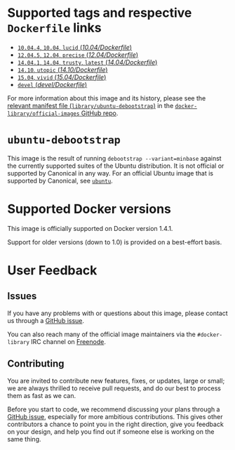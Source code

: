 # Supported tags and respective `Dockerfile` links

- [`10.04.4`, `10.04`, `lucid` (*10.04/Dockerfile*)](https://github.com/tianon/docker-brew-ubuntu-debootstrap/blob/9b0801aebe6b0d8ba1a9de1ef8e8401989ee74b4/10.04/Dockerfile)
- [`12.04.5`, `12.04`, `precise` (*12.04/Dockerfile*)](https://github.com/tianon/docker-brew-ubuntu-debootstrap/blob/9b0801aebe6b0d8ba1a9de1ef8e8401989ee74b4/12.04/Dockerfile)
- [`14.04.1`, `14.04`, `trusty`, `latest` (*14.04/Dockerfile*)](https://github.com/tianon/docker-brew-ubuntu-debootstrap/blob/9b0801aebe6b0d8ba1a9de1ef8e8401989ee74b4/14.04/Dockerfile)
- [`14.10`, `utopic` (*14.10/Dockerfile*)](https://github.com/tianon/docker-brew-ubuntu-debootstrap/blob/9b0801aebe6b0d8ba1a9de1ef8e8401989ee74b4/14.10/Dockerfile)
- [`15.04`, `vivid` (*15.04/Dockerfile*)](https://github.com/tianon/docker-brew-ubuntu-debootstrap/blob/9b0801aebe6b0d8ba1a9de1ef8e8401989ee74b4/15.04/Dockerfile)
- [`devel` (*devel/Dockerfile*)](https://github.com/tianon/docker-brew-ubuntu-debootstrap/blob/9b0801aebe6b0d8ba1a9de1ef8e8401989ee74b4/devel/Dockerfile)

For more information about this image and its history, please see the [relevant
manifest file
(`library/ubuntu-debootstrap`)](https://github.com/docker-library/official-images/blob/master/library/ubuntu-debootstrap)
in the [`docker-library/official-images` GitHub
repo](https://github.com/docker-library/official-images).

# `ubuntu-debootstrap`

This image is the result of running `debootstrap --variant=minbase` against the
currently supported suites of the Ubuntu distribution.  It is not official or
supported by Canonical in any way.  For an official Ubuntu image that is
supported by Canonical, see
[`ubuntu`](https://registry.hub.docker.com/_/ubuntu/).

# Supported Docker versions

This image is officially supported on Docker version 1.4.1.

Support for older versions (down to 1.0) is provided on a best-effort basis.

# User Feedback

## Issues

If you have any problems with or questions about this image, please contact us
 through a [GitHub issue](https://github.com/tianon/docker-brew-ubuntu-debootstrap/issues).

You can also reach many of the official image maintainers via the
`#docker-library` IRC channel on [Freenode](https://freenode.net).

## Contributing

You are invited to contribute new features, fixes, or updates, large or small;
we are always thrilled to receive pull requests, and do our best to process them
as fast as we can.

Before you start to code, we recommend discussing your plans 
through a [GitHub issue](https://github.com/tianon/docker-brew-ubuntu-debootstrap/issues), especially for more ambitious
contributions. This gives other contributors a chance to point you in the right
direction, give you feedback on your design, and help you find out if someone
else is working on the same thing.
